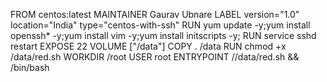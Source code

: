 FROM centos:latest
MAINTAINER Gaurav Ubnare
LABEL version="1.0" location="India" type="centos-with-ssh" 
RUN yum update -y;yum install openssh* -y;yum install vim -y;yum install initscripts -y;
RUN service sshd restart
EXPOSE 22
VOLUME ["/data"]
COPY . /data
RUN chmod +x /data/red.sh
WORKDIR /root
USER root
ENTRYPOINT //data/red.sh && /bin/bash   